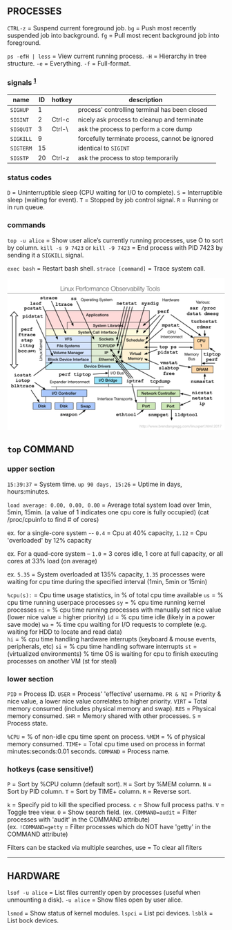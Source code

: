 
## PROCESSES

`CTRL-z` = Suspend current foreground job.
`bg`     = Push most recently suspended job into background.
`fg`     = Pull most recent background job into foreground.

`ps -efH | less` = View current running process.
            `-H` = Hierarchy in tree structure.
            `-e` = Everything.
            `-f` = Full-format.

### signals <sup>[1]</sup>

| name      | ID | hotkey | description                                     |
|-----------|----|--------|-------------------------------------------------|
| `SIGHUP`  | 1  |        | process' controlling terminal has been closed   |
| `SIGINT`  | 2  | Ctrl-c | nicely ask process to cleanup and terminate     |
| `SIGQUIT` | 3  | Ctrl-\ | ask the process to perform a core dump          |
| `SIGKILL` | 9  |        | forcefully terminate process, cannot be ignored |
| `SIGTERM` | 15 |        | identical to `SIGINT`                           |
| `SIGSTP`  | 20 | Ctrl-z | ask the process to stop temporarily             |

### status codes

`D` = Uninterruptible sleep (CPU waiting for I/O to complete).
`S` = Interruptible sleep (waiting for event).
`T` = Stopped by job control signal.
`R` = Running or in run queue.

### commands

`top -u alice` = Show user alice’s currently running processes, use O to sort by column.
`kill -s 9 7423` or `kill -9 7423` = End process with PID 7423 by sending it a `SIGKILL` signal.

`exec bash`        = Restart bash shell.
`strace [command]` = Trace system call.

![performance-observation-tools](/images/performance-observation-tools.png)

## `top` COMMAND

### upper section

`15:39:37`          = System time.
`up 90 days, 15:26` = Uptime in days, hours:minutes.

`load average: 0.00, 0.00, 0.00` = Average total system load over 1min, 5min, 15min.
(a value of 1 indicates one cpu core is fully occupied) (cat /proc/cpuinfo to find # of cores)

ex. for a single-core system -- `0.4` = Cpu at 40% capacity, `1.12` = Cpu 'overloaded' by 12% capacity  

ex. For a quad-core system – `1.0` = 3 cores idle, 1 core at full capacity, or all cores at 33% load (on average)  

ex. `5.35` = System overloaded at 135% capacity, `1.35` processes were waiting for cpu time during the specified interval (1min, 5min or 15min)  

`%cpu(s):` = Cpu time usage statistics, in % of total cpu time available
      `us` = % cpu time running userpace processes
      `sy` = % cpu time running kernel processes
      `ni` = % cpu time running processes with manually set nice value (lower nice value = higher priority)
      `id` = % cpu time idle (likely in a power save mode)
      `wa` = % time cpu waiting for I/O requests to complete (e.g. waiting for HDD to locate and read data)  
      `hi` = % cpu time handling hardware interrupts (keyboard & mouse events, peripherals, etc)
      `si` = % cpu time handling software interrupts
      `st` = (virtualized environments) % time OS is waiting for cpu to finish executing processes on another VM (st for steal)

### lower section

`PID`     = Process ID.
`USER`    = Process' 'effective' username.
`PR & NI` = Priority & nice value, a lower nice value correlates to higher priority.
`VIRT`    = Total memory consumed (includes physical memory and swap).
`RES`     = Physical memory consumed.
`SHR`     = Memory shared with other processes.
`S`       = Process state.

`%CPU`    = % of non-idle cpu time spent on process.
`%MEM`    = % of physical memory consumed.
`TIME+`   = Total cpu time used on process in format minutes:seconds:0.01 seconds.
`COMMAND` = Process name.

### hotkeys (case sensitive!)

`P` = Sort by %CPU column (default sort).
`M` = Sort by %MEM column.
`N` = Sort by PID column.
`T` = Sort by TIME+ column.
`R` = Reverse sort.

`k` = Specify pid to kill the specified process.
`c` = Show full process paths.
`V` = Toggle tree view.
`O` = Show search field.
(ex. `COMMAND=audit`  = Filter processes with 'audit' in the COMMAND attribute)  
(ex. `!COMMAND=getty` = Filter processes which do NOT have 'getty' in the COMMAND attribute)  

Filters can be stacked via multiple searches, use = To clear all filters


---
## HARDWARE

`lsof -u alice` = List files currently open by processes (useful when unmounting a disk).
     `-u alice` = Show files open by user alice.

`lsmod` = Show status of kernel modules.
`lspci` = List pci devices.
`lsblk` = List bock devices.

[1]: https://www.computerhope.com/unix/signals.htm
